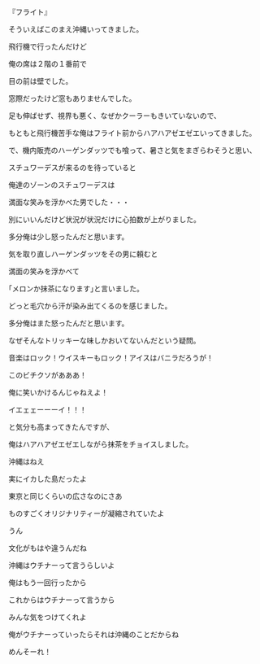 『フライト』 

そういえばこのまえ沖縄いってきました。 

飛行機で行ったんだけど 

俺の席は２階の１番前で 

目の前は壁でした。 

窓際だったけど窓もありませんでした。 

足も伸ばせず、視界も悪く、なぜかクーラーもきいていないので、 

もともと飛行機苦手な俺はフライト前からハアハアゼエゼエいってきました。 

で、機内販売のハーゲンダッツでも喰って、暑さと気をまぎらわそうと思い、 

スチュワーデスが来るのを待っていると 

俺達のゾーンのスチュワーデスは 

満面な笑みを浮かべた男でした・・・ 

別にいいんだけど状況が状況だけに心拍数が上がりました。 

多分俺は少し怒ったんだと思います。 

気を取り直しハーゲンダッツをその男に頼むと 

満面の笑みを浮かべて 

｢メロンか抹茶になります｣と言いました。 

どっと毛穴から汗が染み出てくるのを感じました。 

多分俺はまた怒ったんだと思います。 

なぜそんなトリッキーな味しかおいてないんだという疑問。 

音楽はロック！ウイスキーもロック！アイスはバニラだろうが！ 

このビチクソがあああ！ 

俺に笑いかけるんじゃねえよ！ 

イエェェーーーイ！！！ 

と気分も高まってきたんですが、 

俺はハアハアゼエゼエしながら抹茶をチョイスしました。 

沖縄はねえ 

実にイカした島だったよ 

東京と同じくらいの広さなのにさあ 

ものすごくオリジナリティーが凝縮されていたよ 

うん 

文化がもはや違うんだね 

沖縄はウチナーって言うらしいよ 

俺はもう一回行ったから 

これからはウチナーって言うから 

みんな気をつけてくれよ 

俺がウチナーっていったらそれは沖縄のことだからね 

めんそーれ！
